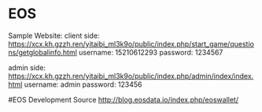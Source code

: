 # EOS

Sample Website:
client side: https://xcx.kh.gzzh.ren/yitaibi_ml3k9o/public/index.php/start_game/questions/getglobalinfo.html
username: 15210612293
password: 1234567


admin side: https://xcx.kh.gzzh.ren/yitaibi_ml3k9o/public/index.php/admin/index/index.html
username: admin
password: 123456


#EOS Development Source
http://blog.eosdata.io/index.php/eoswallet/



